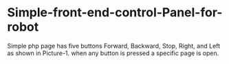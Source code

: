 # Simple-front-end-control-Panel-for-robot
Simple php page has five buttons Forward, Backward, Stop, Right, and Left as shown in Picture-1. when any button is pressed a specific page is open.
